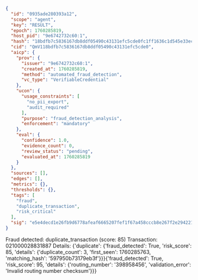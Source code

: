 ```json
{
  "id": "0935ade280393a12",
  "scope": "agent",
  "key": "RESULT",
  "epoch": 1760285819,
  "host_pid": "9e6742732c60:1",
  "hash": "18bdfb7c5836167db8ddf05490c43131efc5cde0fc1ff1636c1d545e33eca4b2",
  "cid": "QmV118bdfb7c5836167db8ddf05490c43131efc5cde0",
  "aicp": {
    "prov": {
      "issuer": "9e6742732c60:1",
      "created_at": 1760285819,
      "method": "automated_fraud_detection",
      "vc_type": "VerifiableCredential"
    },
    "ucon": {
      "usage_constraints": [
        "no_pii_export",
        "audit_required"
      ],
      "purpose": "fraud_detection_analysis",
      "enforcement": "mandatory"
    },
    "eval": {
      "confidence": 1.0,
      "evidence_count": 0,
      "review_status": "pending",
      "evaluated_at": 1760285819
    }
  },
  "sources": [],
  "edges": [],
  "metrics": {},
  "thresholds": {},
  "tags": [
    "fraud",
    "duplicate_transaction",
    "risk_critical"
  ],
  "sig": "e5e4decd1e26fb9d6778afeaf6665207fef1f67a458cccb8e267f2e2942216cc"
}
```

Fraud detected: duplicate_transaction (score: 85)
Transaction: 021000028831887
Details: {'duplicate': {'fraud_detected': True, 'risk_score': 85, 'details': {'duplicate_count': 3, 'first_seen': 1760285763, 'matching_hash': '597950b73179eb3f'}}}{'fraud_detected': True, 'risk_score': 95, 'details': {'routing_number': '398958456', 'validation_error': 'Invalid routing number checksum'}}}